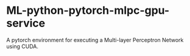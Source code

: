# ML-python-pytorch-mlpc-gpu-service
A pytorch environment for executing a Multi-layer Perceptron Network using CUDA.